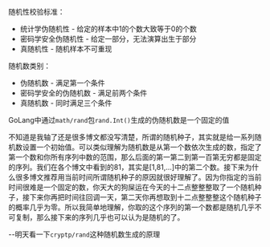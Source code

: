 随机性校验标准：
- 统计学伪随机性 - 给定的样本中1的个数大致等于0的个数
- 密码学安全伪随机性 - 给定一部分，无法演算出生于部分
- 真随机性 - 随机样本不可重现

随机数类别：
- 伪随机数 - 满足第一个条件
- 密码学安全的伪随机数 - 满足前两个条件
- 真随机数 - 同时满足三个条件

GoLang中通过`math/rand`包`rand.Int()`生成的伪随机数是一个固定的值

不知道是我轴了还是很多博文都没写清楚，所谓的随机种子，其实就是给一系列随机数设置一个初始值。可以类似理解为随机数是从第一个数依次生成的数，指定了第一个数和你所有序列中数的范围，那么后面的第一第二到第一百第无穷都是固定的序列。我们在各个博文中看到的81，其实是[1,81,...]中的第二个数。接下来为什么很多博文推荐用当前时间所谓随机种子的原因就很好理解了。因为你指定的当前时间很难是一个固定的数，你天大的狗屎运在今天的十二点整整整取了一个随机种子，接下来你再把时间往回调一天，第二天你再想取到十二点整整整这个随机种子的概率几乎为零。所以我简单地理解，你取的这个序列的第一个数都是随机几乎不可复制，那么接下来的序列几乎也可以认为是随机的了。

--明天看一下`cryptp/rand`这种随机数生成的原理